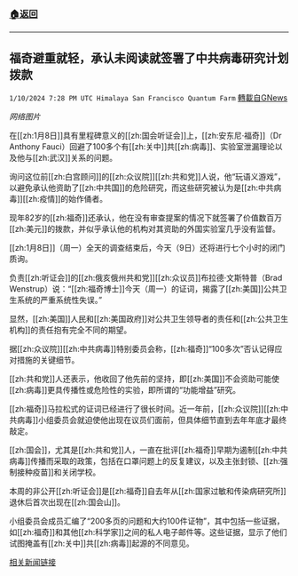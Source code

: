###  [:house:返回](README.md)
---


## 福奇避重就轻，承认未阅读就签署了中共病毒研究计划拨款
`1/10/2024 7:28 PM UTC Himalaya San Francisco Quantum Farm` [轉載自GNews](https://gnews.org/articles/2205909)

*网络图片*

在[[zh:1月8日]]具有里程碑意义的[[zh:国会听证会]]上，[[zh:安东尼·福奇]]（Dr Anthony Fauci）回避了100多个有[[zh:关中]]共[[zh:病毒]]、实验室泄漏理论以及他与[[zh:武汉]]关系的问题。

询问这位前[[zh:白宫顾问]]的[[zh:众议院]][[zh:共和党]]人说，他“玩语义游戏”，以避免承认他资助了[[zh:中共国]]的危险研究，而这些研究被认为是[[zh:中共病毒]][[zh:疫情]]的始作俑者。

现年82岁的[[zh:福奇]]还承认，他在没有审查提案的情况下就签署了价值数百万[[zh:美元]]的拨款，并似乎承认他的机构对其资助的外国实验室几乎没有监督。

[[zh:1月8日]]（周一）全天的调查结束后，今天（9日）还将进行七个小时的闭门质询。

负责[[zh:听证会]]的[[zh:俄亥俄州共和党]][[zh:众议员]]布拉德·文斯特普（Brad Wenstrup）说：“[[zh:福奇博士]]今天（周一）的证词，揭露了[[zh:美国]]公共卫生系统的严重系统性失误。”

显然，[[zh:美国]]人民和[[zh:美国政府]]对公共卫生领导者的责任和[[zh:公共卫生机构]]的责任抱有完全不同的期望。

据[[zh:众议院]][[zh:中共病毒]]特别委员会称，[[zh:福奇]]“100多次”否认记得应对措施的关键细节。

[[zh:共和党]]人还表示，他收回了他先前的坚持，即[[zh:美国]]不会资助可能使[[zh:病毒]]更具传播性或危险性的实验，即所谓的“功能增益”研究。

[[zh:福奇]]马拉松式的证词已经进行了很长时间。近一年前，[[zh:众议院]][[zh:中共病毒]]小组委员会就迫使他出现在议员们面前，但具体细节直到去年年底才最终敲定。

[[zh:国会]]，尤其是[[zh:共和党]]人，一直在批评[[zh:福奇]]早期为遏制[[zh:中共病毒]]传播而采取的政策，包括在口罩问题上的反复建议，以及主张封锁、[[zh:强制接种疫苗]]和关闭学校。

本周的非公开[[zh:听证会]]是[[zh:福奇]]自去年从[[zh:国家过敏和传染病研究所]]退休后首次出现在[[zh:国会山]]。

小组委员会成员汇编了“200多页的问题和大约100件证物”，其中包括一些证据，如[[zh:福奇]]和其他[[zh:科学家]]之间的私人电子邮件等。这些证据，显示了他们试图掩盖有[[zh:关中]]共[[zh:病毒]]起源的不同意见。

[相关新闻链接](https://www.dailymail.co.uk/health/article-12942847/Fauci-flip-flops-Congress-grilling-Ex-White-House-doctor-ducks-100-questions-Covid-admits-approved-risky-Wuhan-coronavirus-research-proposal-without-reading-it.html?ico=topics_pagination_mobile)
